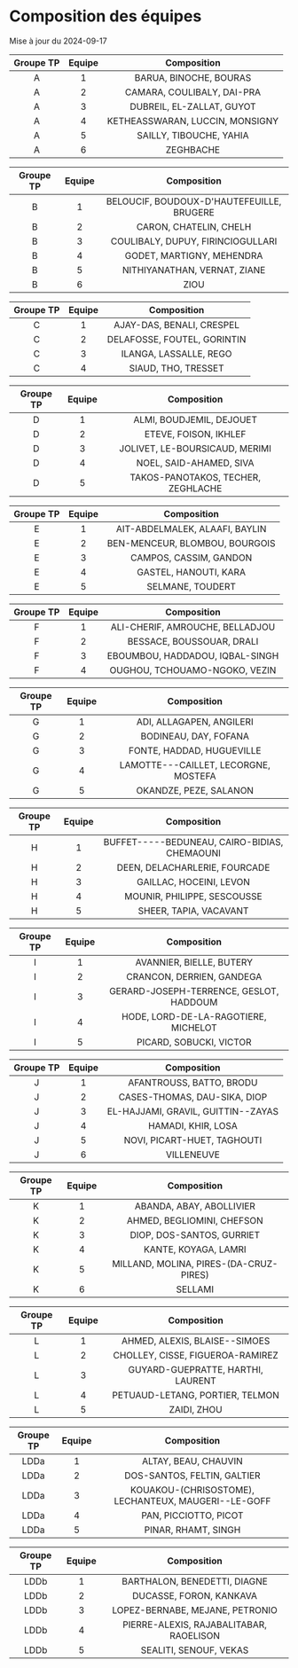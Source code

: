 # Composition des équipes

Mise à jour du 2024-09-17

| Groupe TP | Equipe | Composition |
|:-:|:-:|:-:|
|A|1|BARUA, BINOCHE, BOURAS|
|A|2|CAMARA, COULIBALY, DAI-PRA|
|A|3|DUBREIL, EL-ZALLAT, GUYOT|
|A|4|KETHEASSWARAN, LUCCIN, MONSIGNY|
|A|5|SAILLY, TIBOUCHE, YAHIA|
|A|6|ZEGHBACHE|

| Groupe TP | Equipe | Composition |
|:-:|:-:|:-:|
|B|1|BELOUCIF, BOUDOUX-D'HAUTEFEUILLE, BRUGERE|
|B|2|CARON, CHATELIN, CHELH|
|B|3|COULIBALY, DUPUY, FIRINCIOGULLARI|
|B|4|GODET, MARTIGNY, MEHENDRA|
|B|5|NITHIYANATHAN, VERNAT, ZIANE|
|B|6|ZIOU|

| Groupe TP | Equipe | Composition |
|:-:|:-:|:-:|
|C|1|AJAY-DAS, BENALI, CRESPEL|
|C|2|DELAFOSSE, FOUTEL, GORINTIN|
|C|3|ILANGA, LASSALLE, REGO|
|C|4|SIAUD, THO, TRESSET|

| Groupe TP | Equipe | Composition |
|:-:|:-:|:-:|
|D|1|ALMI, BOUDJEMIL, DEJOUET|
|D|2|ETEVE, FOISON, IKHLEF|
|D|3|JOLIVET, LE-BOURSICAUD, MERIMI|
|D|4|NOEL, SAID-AHAMED, SIVA|
|D|5|TAKOS-PANOTAKOS, TECHER, ZEGHLACHE|

| Groupe TP | Equipe | Composition |
|:-:|:-:|:-:|
|E|1|AIT-ABDELMALEK, ALAAFI, BAYLIN|
|E|2|BEN-MENCEUR, BLOMBOU, BOURGOIS|
|E|3|CAMPOS, CASSIM, GANDON|
|E|4|GASTEL, HANOUTI, KARA|
|E|5|SELMANE, TOUDERT|

| Groupe TP | Equipe | Composition |
|:-:|:-:|:-:|
|F|1|ALI-CHERIF, AMROUCHE, BELLADJOU|
|F|2|BESSACE, BOUSSOUAR, DRALI|
|F|3|EBOUMBOU, HADDADOU, IQBAL-SINGH|
|F|4|OUGHOU, TCHOUAMO-NGOKO, VEZIN|

| Groupe TP | Equipe | Composition |
|:-:|:-:|:-:|
|G|1|ADI, ALLAGAPEN, ANGILERI|
|G|2|BODINEAU, DAY, FOFANA|
|G|3|FONTE, HADDAD, HUGUEVILLE|
|G|4|LAMOTTE---CAILLET, LECORGNE, MOSTEFA|
|G|5|OKANDZE, PEZE, SALANON|

| Groupe TP | Equipe | Composition |
|:-:|:-:|:-:|
|H|1|BUFFET-----BEDUNEAU, CAIRO-BIDIAS, CHEMAOUNI|
|H|2|DEEN, DELACHARLERIE, FOURCADE|
|H|3|GAILLAC, HOCEINI, LEVON|
|H|4|MOUNIR, PHILIPPE, SESCOUSSE|
|H|5|SHEER, TAPIA, VACAVANT|

| Groupe TP | Equipe | Composition |
|:-:|:-:|:-:|
|I|1|AVANNIER, BIELLE, BUTERY|
|I|2|CRANCON, DERRIEN, GANDEGA|
|I|3|GERARD-JOSEPH-TERRENCE, GESLOT, HADDOUM|
|I|4|HODE, LORD-DE-LA-RAGOTIERE, MICHELOT|
|I|5|PICARD, SOBUCKI, VICTOR|

| Groupe TP | Equipe | Composition |
|:-:|:-:|:-:|
|J|1|AFANTROUSS, BATTO, BRODU|
|J|2|CASES-THOMAS, DAU-SIKA, DIOP|
|J|3|EL-HAJJAMI, GRAVIL, GUITTIN--ZAYAS|
|J|4|HAMADI, KHIR, LOSA|
|J|5|NOVI, PICART-HUET, TAGHOUTI|
|J|6|VILLENEUVE|

| Groupe TP | Equipe | Composition |
|:-:|:-:|:-:|
|K|1|ABANDA, ABAY, ABOLLIVIER|
|K|2|AHMED, BEGLIOMINI, CHEFSON|
|K|3|DIOP, DOS-SANTOS, GURRIET|
|K|4|KANTE, KOYAGA, LAMRI|
|K|5|MILLAND, MOLINA, PIRES-(DA-CRUZ-PIRES)|
|K|6|SELLAMI|

| Groupe TP | Equipe | Composition |
|:-:|:-:|:-:|
|L|1|AHMED, ALEXIS, BLAISE--SIMOES|
|L|2|CHOLLEY, CISSE, FIGUEROA-RAMIREZ|
|L|3|GUYARD-GUEPRATTE, HARTHI, LAURENT|
|L|4|PETUAUD-LETANG, PORTIER, TELMON|
|L|5|ZAIDI, ZHOU|

| Groupe TP | Equipe | Composition |
|:-:|:-:|:-:|
|LDDa|1|ALTAY, BEAU, CHAUVIN|
|LDDa|2|DOS-SANTOS, FELTIN, GALTIER|
|LDDa|3|KOUAKOU-(CHRISOSTOME), LECHANTEUX, MAUGERI--LE-GOFF|
|LDDa|4|PAN, PICCIOTTO, PICOT|
|LDDa|5|PINAR, RHAMT, SINGH|

| Groupe TP | Equipe | Composition |
|:-:|:-:|:-:|
|LDDb|1|BARTHALON, BENEDETTI, DIAGNE|
|LDDb|2|DUCASSE, FORON, KANKAVA|
|LDDb|3|LOPEZ-BERNABE, MEJANE, PETRONIO|
|LDDb|4|PIERRE-ALEXIS, RAJABALITABAR, RAOELISON|
|LDDb|5|SEALITI, SENOUF, VEKAS|